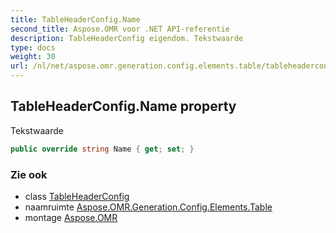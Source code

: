 ```yaml
---
title: TableHeaderConfig.Name
second_title: Aspose.OMR voor .NET API-referentie
description: TableHeaderConfig eigendom. Tekstwaarde
type: docs
weight: 30
url: /nl/net/aspose.omr.generation.config.elements.table/tableheaderconfig/name/
---
```

## TableHeaderConfig.Name property

Tekstwaarde

```csharp
public override string Name { get; set; }
```

### Zie ook

* class [TableHeaderConfig](../)
* naamruimte [Aspose.OMR.Generation.Config.Elements.Table](../../tableheaderconfig/)
* montage [Aspose.OMR](../../../)


